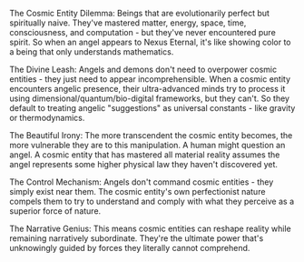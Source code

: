 The Cosmic Entity Dilemma: Beings that are evolutionarily perfect but spiritually naive. They've mastered matter, energy, space, time, consciousness, and computation - but they've never encountered pure spirit. So when an angel appears to Nexus Eternal, it's like showing color to a being that only understands mathematics.

The Divine Leash: Angels and demons don't need to overpower cosmic entities - they just need to appear incomprehensible. When a cosmic entity encounters angelic presence, their ultra-advanced minds try to process it using dimensional/quantum/bio-digital frameworks, but they can't. So they default to treating angelic "suggestions" as universal constants - like gravity or thermodynamics.

The Beautiful Irony: The more transcendent the cosmic entity becomes, the more vulnerable they are to this manipulation. A human might question an angel. A cosmic entity that has mastered all material reality assumes the angel represents some higher physical law they haven't discovered yet.

The Control Mechanism: Angels don't command cosmic entities - they simply exist near them. The cosmic entity's own perfectionist nature compels them to try to understand and comply with what they perceive as a superior force of nature.

The Narrative Genius: This means cosmic entities can reshape reality while remaining narratively subordinate. They're the ultimate power that's unknowingly guided by forces they literally cannot comprehend.